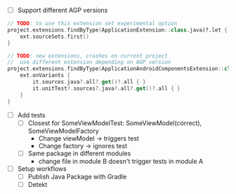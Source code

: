 - [ ] Support different AGP versions

```kotlin
// TODO: to use this extension set experimental option
project.extensions.findByType(ApplicationExtension::class.java)?.let { ext ->
    ext.sourceSets.first()
}

// TODO: new extensions, crashes on current project
//  use different extension depending on AGP version
project.extensions.findByType(ApplicationAndroidComponentsExtension::class.java)?.let { ext ->
    ext.onVariants {
        it.sources.java?.all?.get()?.all { }
        it.unitTest?.sources?.java?.all?.get()?.all { }
    }
}
```

- [ ] Add tests
    - [ ] Closest for SomeViewModelTest: SomeViewModel(correct), SomeViewModelFactory
        - Change viewModel -> triggers test
        - Change factory -> ignores test
    - [ ] Same package in different modules
        - change file in module B doesn't trigger tests in module A
- [ ] Setup workflows
  - [ ] Publish Java Package with Gradle
  - [ ] Detekt
